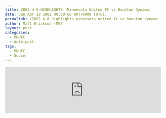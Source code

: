 ```yaml
---
title: 2002-4-0-HIGHLIGHTS--Minnesota United FC vs Houston Dynamo,
date: Sun Apr 28 2002 00:00:00 GMT+0000 (UTC),
permalink: /2002_4_0_highlights_minnesota_united_fc_vs_houston_dynamo 
author: Matt Erickson (ME)
layout: post
categories:
  - MNUFC
  - Auto-post
tags:
  - MNUFC
  - Soccer
---
```

<div class='fluid-width-video-wrapper'><iframe width='100%' height='auto' frameborder='0' allowfullscreen src="https://www.mnufc.com/iframe-video?brightcove_id=5777969952001&brightcove_player_id=default&brightcove_account_id=5534894110001"></iframe></div>
